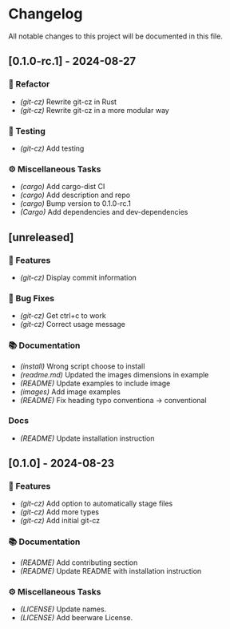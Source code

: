 # Changelog

All notable changes to this project will be documented in this file.

## [0.1.0-rc.1] - 2024-08-27

### 🚜 Refactor

- *(git-cz)* Rewrite git-cz in Rust 
- *(git-cz)* Rewrite git-cz in a more modular way

### 🧪 Testing

- *(git-cz)* Add testing

### ⚙️ Miscellaneous Tasks

- *(cargo)* Add cargo-dist CI
- *(cargo)* Add description and repo
- *(cargo)* Bump version to 0.1.0-rc.1
- *(Cargo)* Add dependencies and dev-dependencies


## [unreleased]

### 🚀 Features

- *(git-cz)* Display commit information

### 🐛 Bug Fixes

- *(git-cz)* Get ctrl+c to work
- *(git-cz)* Correct usage message

### 📚 Documentation

- *(install)* Wrong script choose to install
- *(readme.md)* Updated the images dimensions in example
- *(README)* Update examples to include image
- *(images)* Add image examples
- *(README)* Fix heading typo conventiona -> conventional

### Docs

- *(README)* Update installation instruction

## [0.1.0] - 2024-08-23

### 🚀 Features

- *(git-cz)* Add option to automatically stage files
- *(git-cz)* Add more types
- *(git-cz)* Add initial git-cz

### 📚 Documentation

- *(README)* Add contributing section
- *(README)* Update README with installation instruction

### ⚙️ Miscellaneous Tasks

- *(LICENSE)* Update names.
- *(LICENSE)* Add beerware License.

<!-- generated by git-cliff -->

